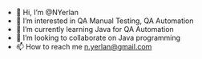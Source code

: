 - 👋 Hi, I’m @NYerlan
- 👀 I’m interested in QA Manual Testing, QA Automation
- 🌱 I’m currently learning Java for QA Automation
- 💞️ I’m looking to collaborate on Java programming
- 📫 How to reach me n.yerlan@gmail.com

<!---
NYerlan/NYerlan is a ✨ special ✨ repository because its `README.md` (this file) appears on your GitHub profile.
You can click the Preview link to take a look at your changes.
--->
